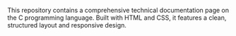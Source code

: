 This repository contains a comprehensive technical documentation page on the C programming language. Built with HTML and CSS, it features a clean, structured layout and responsive design. 
